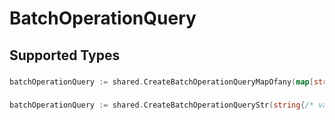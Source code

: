 # BatchOperationQuery


## Supported Types

### 

```go
batchOperationQuery := shared.CreateBatchOperationQueryMapOfany(map[string]interface{}{/* values here */})
```

### 

```go
batchOperationQuery := shared.CreateBatchOperationQueryStr(string{/* values here */})
```

